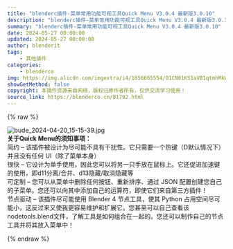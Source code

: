 ```yaml
---
title: "blenderc插件-菜单常用功能可视工具Quick Menu V3.0.4 最新版3.0.10"
description: "blenderc插件-菜单常用功能可视工具Quick Menu V3.0.4 最新版3.0.10"
summary: "blenderc插件-菜单常用功能可视工具Quick Menu V3.0.4 最新版3.0.10"
date: 2024-05-27 00:00:00
updated: 2024-05-27 00:00:00
author: blenderit
tags: 
    - 其他插件
categories:
    - blenderco
img: https://img.alicdn.com/imgextra/i4/1856665554/O1CN01KS1aVB1qtmhMkWt7l_!!1856665554.jpg
showGetMethod: false
copyright: 本插件资源来自网络，版权归原作者所有，仅供交流学习使用！
source_link: https://blenderco.cn/81792.html
---
```


{% raw %}
<p><img src="https://img.alicdn.com/imgextra/i4/1856665554/O1CN01KS1aVB1qtmhMkWt7l_!!1856665554.jpg" alt="bude_2024-04-20_15-15-39.jpg"><br>
<strong>关于Quick Menu的须知事项：</strong><br>
简约 – 该插件被设计为尽可能不具有干扰性。它只需要一个热键（D默认情况下）并且没有任何 UI（除了菜单本身）<br>
很快 – 它设计为单手使用，因此您可以将另一只手放在鼠标上。它还促进加速键的使用，即d11分离/合并、d13隐藏/取消隐藏等<br>
可定制 – 您可以从菜单中删除任何按钮、重新排序、通过 JSON 配置创建您自己的子菜单。您还可以向其中添加自己的运算符，即使它们来自第三方插件！<br>
节点驱动 – 该插件尽可能使用 Blender 4 节点工具，使其 Python 占用空间尽可能小，这反过来又使我更容易维护和扩展它。您甚至可以自己查看该nodetools.blend文件，了解工具是如何组合在一起的。您还可以制作自己的节点工具并将其放入菜单中！</p>
<div style="display: none">blenderco</div>
{% endraw %}